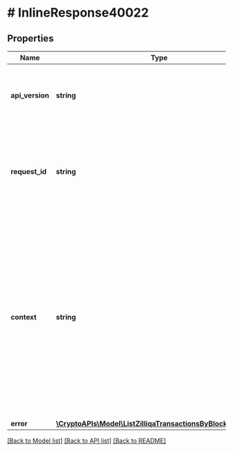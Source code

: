 # # InlineResponse40022

## Properties

Name | Type | Description | Notes
------------ | ------------- | ------------- | -------------
**api_version** | **string** | Specifies the version of the API that incorporates this endpoint. |
**request_id** | **string** | Defines the ID of the request. The &#x60;requestId&#x60; is generated by Crypto APIs and it&#39;s unique for every request. |
**context** | **string** | In batch situations the user can use the context to correlate responses with requests. This property is present regardless of whether the response was successful or returned as an error. &#x60;context&#x60; is specified by the user. | [optional]
**error** | [**\CryptoAPIs\Model\ListZilliqaTransactionsByBlockHashE400**](ListZilliqaTransactionsByBlockHashE400.md) |  |

[[Back to Model list]](../../README.md#models) [[Back to API list]](../../README.md#endpoints) [[Back to README]](../../README.md)
